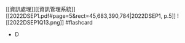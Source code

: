 [[資訊處理]][[資訊管理系統]]
[[2022DSEP1.pdf#page=5&rect=45,683,390,784|2022DSEP1, p.5]]
![[2022DSEP1Q13.png]] #flashcard 
- D
<!--ID: 1730705096675-->

